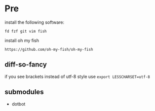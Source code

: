 
# Pre

install the following software: 
```
fd fzf git vim fish
 ```

install oh my fish
```
https://github.com/oh-my-fish/oh-my-fish
```


## diff-so-fancy
if you see brackets instead of utf-8 style use ``export LESSCHARSET=utf-8 ``


## submodules
- dotbot


